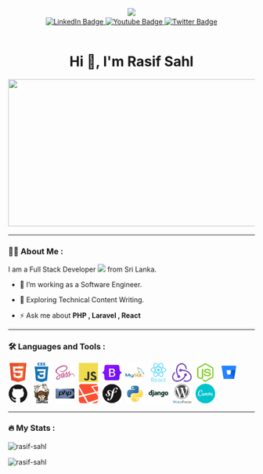 <div id="header" align="center">
  <img src="https://media.giphy.com/media/hqU2KkjW5bE2v2Z7Q2/giphy.gif" width="100"/>
  
  <div id="badges">
     <a href="https://www.linkedin.com/in/rasifsahl/">
        <img src="https://img.shields.io/badge/LinkedIn-blue?style=for-the-badge&logo=linkedin&logoColor=white" alt="LinkedIn Badge"/>
     </a>
     <a href="https://www.youtube.com/c/CoachMillionaires">
        <img src="https://img.shields.io/badge/YouTube-red?style=for-the-badge&logo=youtube&logoColor=white" alt="Youtube Badge"/>
     </a>
     <a href="https://twitter.com/OpenDesk99">
        <img src="https://img.shields.io/badge/Twitter-blue?style=for-the-badge&logo=twitter&logoColor=white" alt="Twitter Badge"/>
     </a>
  </div>
  
  <img src="https://komarev.com/ghpvc/?username=your-github-username&style=flat-square&color=blue" alt=""/>
  
<!--  This part should be uncommented after a while. And the top line should be deleted  -->
<!--   <img src="https://komarev.com/ghpvc/?username=rasif-sahl&style=flat-square&color=blue" alt=""/> -->
  
  <h1>Hi 👋, I'm Rasif Sahl</h1>

</div>

<div align="center">
  <img src="https://media.giphy.com/media/d7qsgL2F2cUTNyhObs/giphy.gif" width="600" height="300"/>
</div>

---
### :man_technologist: About Me :

I am a Full Stack Developer <img src="https://media.giphy.com/media/WUlplcMpOCEmTGBtBW/giphy.gif" width="30"> from Sri Lanka.


- :telescope: I’m working as a Software Engineer.

- :seedling: Exploring Technical Content Writing.

- :zap: Ask me about **PHP , Laravel , React**

---
### :hammer_and_wrench: Languages and Tools :
<div>
  <img src="https://github.com/devicons/devicon/blob/master/icons/html5/html5-original.svg" title="HTML5" alt="HTML" width="40" height="40"/>&nbsp;
  <img src="https://github.com/devicons/devicon/blob/master/icons/css3/css3-plain-wordmark.svg"  title="CSS3" alt="CSS" width="40" height="40"/>&nbsp;
  <img src="https://github.com/devicons/devicon/blob/master/icons/sass/sass-original.svg" title="Java" alt="Java" width="40" height="40"/>&nbsp;
  <img src="https://github.com/devicons/devicon/blob/master/icons/javascript/javascript-original.svg" title="JavaScript" alt="JavaScript" width="40"         height="40"/>&nbsp;
    <img src="https://github.com/devicons/devicon/blob/master/icons/bootstrap/bootstrap-original.svg" title="Java" alt="Java" width="40" height="40"/>&nbsp;
  <img src="https://github.com/devicons/devicon/blob/master/icons/mysql/mysql-original-wordmark.svg" title="MySQL"  alt="MySQL" width="40"                   height="40"/>&nbsp;
  <img src="https://github.com/devicons/devicon/blob/master/icons/react/react-original-wordmark.svg" title="React" alt="React" width="40" height="40"/>&nbsp;
  <img src="https://github.com/devicons/devicon/blob/master/icons/redux/redux-original.svg" title="Java" alt="Java" width="40" height="40"/>&nbsp;
  <img src="https://github.com/devicons/devicon/blob/master/icons/nodejs/nodejs-original.svg" title="Java" alt="Java" width="40" height="40"/>&nbsp;
  <img src="https://github.com/devicons/devicon/blob/master/icons/bitbucket/bitbucket-original.svg" title="Java" alt="Java" width="40" height="40"/>&nbsp;
  <img src="https://github.com/devicons/devicon/blob/master/icons/github/github-original.svg" title="Java" alt="Java" width="40" height="40"/>&nbsp;
  <img src="https://github.com/devicons/devicon/blob/master/icons/composer/composer-original.svg" title="Java" alt="Java" width="40" height="40"/>&nbsp;
  <img src="https://github.com/devicons/devicon/blob/master/icons/php/php-original.svg" title="Java" alt="Java" width="40" height="40"/>&nbsp;
  <img src="https://github.com/devicons/devicon/blob/master/icons/laravel/laravel-plain.svg" title="Java" alt="Java" width="40" height="40"/>&nbsp;
  <img src="https://github.com/devicons/devicon/blob/master/icons/symfony/symfony-original.svg" title="Java" alt="Java" width="40" height="40"/>&nbsp;
  <img src="https://github.com/devicons/devicon/blob/master/icons/python/python-original.svg" title="Java" alt="Java" width="40" height="40"/>&nbsp;
  <img src="https://github.com/devicons/devicon/blob/master/icons/django/django-plain-wordmark.svg" title="Java" alt="Java" width="40" height="40"/>&nbsp;
  <img src="https://github.com/devicons/devicon/blob/master/icons/wordpress/wordpress-original.svg" title="Java" alt="Java" width="40" height="40"/>&nbsp;
  <img src="https://github.com/devicons/devicon/blob/master/icons/canva/canva-original.svg" title="Java" alt="Java" width="40" height="40"/>&nbsp;

</div>

<!-- ---
<p><img align="center" src="https://github-readme-stats.vercel.app/api/top-langs?username=rasif-sahl&show_icons=true&theme=dark&title_color=2205ff&text_color=fff700&bg_color=0e0123&hide_border=true&cache_seconds=1800&locale=en&layout=compact" alt="rasif-sahl" /></p> -->

---

### :fire: My Stats :

<img align="center" src="https://github-readme-stats.vercel.app/api?username=rasif-sahl&show_icons=true&locale=en&title_color=7A7ADB&icon_color=2234AE&text_color=D3D3D3&bg_color=0,000000,130F40" alt="rasif-sahl" /></p>

<p><img align="center" src="https://github-readme-streak-stats.herokuapp.com/?user=rasif-sahl&theme=highcontrast" alt="rasif-sahl" /></p>
